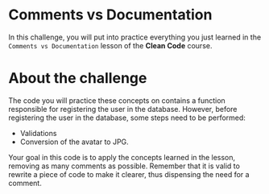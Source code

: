 # Comments vs Documentation

In this challenge, you will put into practice everything you just learned in the `Comments vs Documentation` lesson of the **Clean Code** course.

# About the challenge

The code you will practice these concepts on contains a function responsible for registering the user in the database. However, before registering the user in the database, some steps need to be performed:

- Validations
- Conversion of the avatar to JPG.

Your goal in this code is to apply the concepts learned in the lesson, removing as many comments as possible. Remember that it is valid to rewrite a piece of code to make it clearer, thus dispensing the need for a comment.
